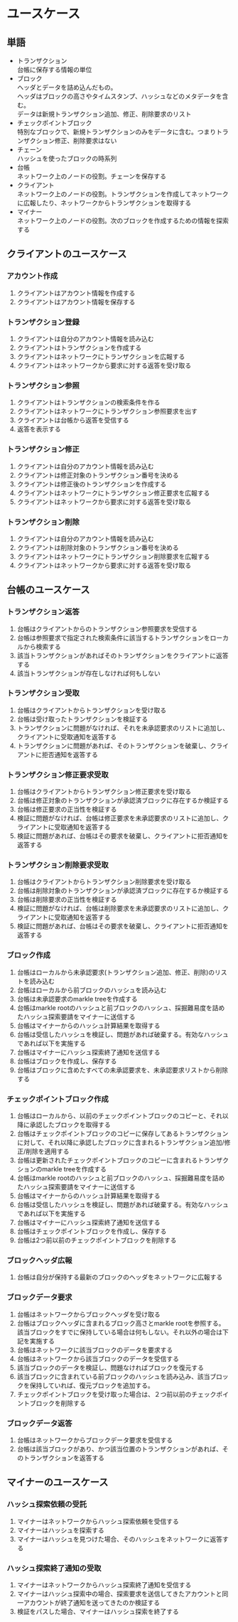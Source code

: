 # ユースケース
## 単語
- トランザクション  
  台帳に保存する情報の単位
- ブロック  
  ヘッダとデータを詰め込んだもの。  
  ヘッダはブロックの高さやタイムスタンプ、ハッシュなどのメタデータを含む。  
  データは新規トランザクション追加、修正、削除要求のリスト
- チェックポイントブロック  
  特別なブロックで、新規トランザクションのみをデータに含む。つまりトランザクション修正、削除要求はない
- チェーン  
  ハッシュを使ったブロックの時系列
- 台帳  
  ネットワーク上のノードの役割。チェーンを保存する
- クライアント  
  ネットワーク上のノードの役割。トランザクションを作成してネットワークに広報したり、ネットワークからトランザクションを取得する
- マイナー  
  ネットワーク上のノードの役割。次のブロックを作成するための情報を探索する

## クライアントのユースケース
### アカウント作成
1. クライアントはアカウント情報を作成する
1. クライアントはアカウント情報を保存する
### トランザクション登録
1. クライアントは自分のアカウント情報を読み込む
1. クライアントはトランザクションを作成する
1. クライアントはネットワークにトランザクションを広報する
1. クライアントはネットワークから要求に対する返答を受け取る
### トランザクション参照
1. クライアントはトランザクションの検索条件を作る
1. クライアントはネットワークにトランザクション参照要求を出す
1. クライアントは台帳から返答を受信する
1. 返答を表示する
### トランザクション修正
1. クライアントは自分のアカウント情報を読み込む
1. クライアントは修正対象のトランザクション番号を決める
1. クライアントは修正後のトランザクションを作成する
1. クライアントはネットワークにトランザクション修正要求を広報する
1. クライアントはネットワークから要求に対する返答を受け取る
### トランザクション削除
1. クライアントは自分のアカウント情報を読み込む
1. クライアントは削除対象のトランザクション番号を決める
1. クライアントはネットワークにトランザクション削除要求を広報する
1. クライアントはネットワークから要求に対する返答を受け取る

## 台帳のユースケース
### トランザクション返答
1. 台帳はクライアントからのトランザクション参照要求を受信する
1. 台帳は参照要求で指定された検索条件に該当するトランザクションをローカルから検索する
1. 該当トランザクションがあればそのトランザクションをクライアントに返答する
1. 該当トランザクションが存在しなければ何もしない
### トランザクション受取
1. 台帳はクライアントからトランザクションを受け取る
1. 台帳は受け取ったトランザクションを検証する
1. トランザクションに問題がなければ、それを未承認要求のリストに追加し、クライアントに受取通知を返答する
1. トランザクションに問題があれば、そのトランザクションを破棄し、クライアントに拒否通知を返答する
### トランザクション修正要求受取
1. 台帳はクライアントからトランザクション修正要求を受け取る
1. 台帳は修正対象のトランザクションが承認済ブロックに存在するか検証する
1. 台帳は修正要求の正当性を検証する
1. 検証に問題がなければ、台帳は修正要求を未承認要求のリストに追加し、クライアントに受取通知を返答する
1. 検証に問題があれば、台帳はその要求を破棄し、クライアントに拒否通知を返答する
### トランザクション削除要求受取
1. 台帳はクライアントからトランザクション削除要求を受け取る
1. 台帳は削除対象のトランザクションが承認済ブロックに存在するか検証する
1. 台帳は削除要求の正当性を検証する
1. 検証に問題がなければ、台帳は削除要求を未承認要求のリストに追加し、クライアントに受取通知を返答する
1. 検証に問題があれば、台帳はその要求を破棄し、クライアントに拒否通知を返答する
### ブロック作成
1. 台帳はローカルから未承認要求(トランザクション追加、修正、削除)のリストを読み込む
1. 台帳はローカルから前ブロックのハッシュを読み込む
1. 台帳は未承認要求のmarkle treeを作成する
1. 台帳はmarkle rootのハッシュと前ブロックのハッシュ、採掘難易度を詰めたハッシュ探索要請をマイナーに送信する
1. 台帳はマイナーからのハッシュ計算結果を取得する
1. 台帳は受信したハッシュを検証し、問題があれば破棄する。有効なハッシュであれば以下を実施する
1. 台帳はマイナーにハッシュ探索終了通知を送信する
1. 台帳はブロックを作成し、保存する
1. 台帳はブロックに含めたすべての未承認要求を、未承認要求リストから削除する
### チェックポイントブロック作成
1. 台帳はローカルから、以前のチェックポイントブロックのコピーと、それ以降に承認したブロックを取得する
1. 台帳はチェックポイントブロックのコピーに保存してあるトランザクションに対して、それ以降に承認したブロックに含まれるトランザクション追加/修正/削除を適用する
1. 台帳は更新されたチェックポイントブロックのコピーに含まれるトランザクションのmarkle treeを作成する
1. 台帳はmarkle rootのハッシュと前ブロックのハッシュ、採掘難易度を詰めたハッシュ探索要請をマイナーに送信する
1. 台帳はマイナーからのハッシュ計算結果を取得する
1. 台帳は受信したハッシュを検証し、問題があれば破棄する。有効なハッシュであれば以下を実施する
1. 台帳はマイナーにハッシュ探索終了通知を送信する
1. 台帳はチェックポイントブロックを作成し、保存する
1. 台帳は2つ前以前のチェックポイントブロックを削除する
### ブロックヘッダ広報
1. 台帳は自分が保持する最新のブロックのヘッダをネットワークに広報する
### ブロックデータ要求
1. 台帳はネットワークからブロックヘッダを受け取る
1. 台帳はブロックヘッダに含まれるブロック高さとmarkle rootを参照する。該当ブロックをすでに保持している場合は何もしない。それ以外の場合は下記を実施する
1. 台帳はネットワークに該当ブロックのデータを要求する
1. 台帳はネットワークから該当ブロックのデータを受信する
1. 該当ブロックのデータを検証し、問題なければブロックを復元する
1. 該当ブロックに含まれている前ブロックのハッシュを読み込み、該当ブロックを保持していれば、復元ブロックを追加する。
1. チェックポイントブロックを受け取った場合は、２つ前以前のチェックポイントブロックを削除する
### ブロックデータ返答
1. 台帳はネットワークからブロックデータ要求を受信する
1. 台帳は該当ブロックがあり、かつ該当位置のトランザクションがあれば、そのトランザクションを返答する

## マイナーのユースケース
### ハッシュ探索依頼の受託
1. マイナーはネットワークからハッシュ探索依頼を受信する
1. マイナーはハッシュを探索する
1. マイナーはハッシュを見つけた場合、そのハッシュをネットワークに返答する
### ハッシュ探索終了通知の受取
1. マイナーはネットワークからハッシュ探索終了通知を受信する
1. マイナーはハッシュ探索中の場合、探索要求を送信してきたアカウントと同一アカウントが終了通知を送ってきたのか検証する
1. 検証をパスした場合、マイナーはハッシュ探索を終了する
